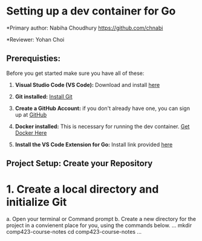 # Setting up a dev container for Go
*Primary author: Nabiha Choudhury https://github.com/chnabi

*Reviewer: Yohan Choi

## Prerequisties: 
Before you get started make sure you have all of these: 

1. **Visual Studio Code (VS Code):** Download and install [here](https://code.visualstudio.com/)

2. **Git installed:** [Install Git](https://git-scm.com/book/en/v2/Getting-Started-Installing-Git)

3. **Create a GitHub Account:** if you don't already have one, you can sign up at [GitHub](https://github.com/)

4. **Docker installed:** This is necessary for running the dev container. [Get Docker Here](https://www.docker.com/products/docker-desktop/)

5. **Install the VS Code Extension for Go:** Install link provided [here](https://code.visualstudio.com/docs/languages/go)   

## Project Setup: Create your Repository
# 1. Create a local directory and initialize Git

a. Open your terminal or Command prompt 
b. Create a new directory for the project in a convienent place for you, using the commands below. 
...
mkdir comp423-course-notes
cd comp423-course-notes
...